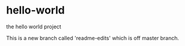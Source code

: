 # hello-world
the hello world project

This is a new branch called 'readme-edits' which is off master branch.
